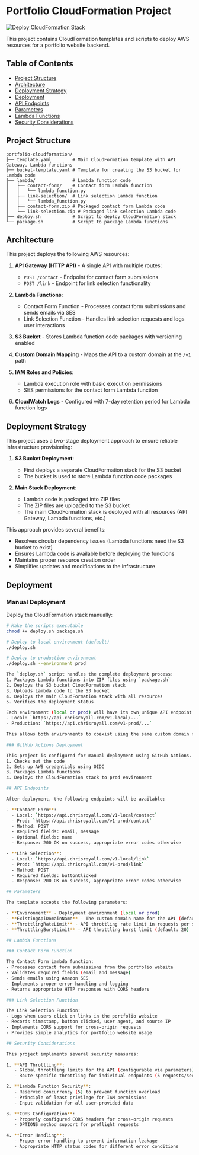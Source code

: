 # Portfolio CloudFormation Project

[![Deploy CloudFormation Stack](https://github.com/chris-royall/portfolio-cloudformation/actions/workflows/deploy.yml/badge.svg)](https://github.com/chris-royall/portfolio-cloudformation/actions/workflows/deploy.yml)

This project contains CloudFormation templates and scripts to deploy AWS resources for a portfolio website backend.

## Table of Contents
- [Project Structure](#project-structure)
- [Architecture](#architecture)
- [Deployment Strategy](#deployment-strategy)
- [Deployment](#deployment)
- [API Endpoints](#api-endpoints)
- [Parameters](#parameters)
- [Lambda Functions](#lambda-functions)
- [Security Considerations](#security-considerations)

## Project Structure

```
portfolio-cloudformation/
├── template.yaml        # Main CloudFormation template with API Gateway, Lambda functions
├── bucket-template.yaml # Template for creating the S3 bucket for Lambda code
├── lambda/              # Lambda function code
│   ├── contact-form/    # Contact form Lambda function
│   │   └── lambda_function.py
│   ├── link-selection/  # Link selection Lambda function
│   │   └── lambda_function.py
│   ├── contact-form.zip # Packaged contact form Lambda code
│   └── link-selection.zip # Packaged link selection Lambda code
├── deploy.sh            # Script to deploy CloudFormation stack
└── package.sh           # Script to package Lambda functions
```

## Architecture

This project deploys the following AWS resources:

1. **API Gateway (HTTP API)** - A single API with multiple routes:
   - `POST /contact` - Endpoint for contact form submissions
   - `POST /link` - Endpoint for link selection functionality

2. **Lambda Functions**:
   - Contact Form Function - Processes contact form submissions and sends emails via SES
   - Link Selection Function - Handles link selection requests and logs user interactions

3. **S3 Bucket** - Stores Lambda function code packages with versioning enabled

4. **Custom Domain Mapping** - Maps the API to a custom domain at the `/v1` path

5. **IAM Roles and Policies**:
   - Lambda execution role with basic execution permissions
   - SES permissions for the contact form Lambda function

6. **CloudWatch Logs** - Configured with 7-day retention period for Lambda function logs

## Deployment Strategy

This project uses a two-stage deployment approach to ensure reliable infrastructure provisioning:

1. **S3 Bucket Deployment**:
   - First deploys a separate CloudFormation stack for the S3 bucket
   - The bucket is used to store Lambda function code packages

2. **Main Stack Deployment**:
   - Lambda code is packaged into ZIP files
   - The ZIP files are uploaded to the S3 bucket
   - The main CloudFormation stack is deployed with all resources (API Gateway, Lambda functions, etc.)

This approach provides several benefits:
- Resolves circular dependency issues (Lambda functions need the S3 bucket to exist)
- Ensures Lambda code is available before deploying the functions
- Maintains proper resource creation order
- Simplifies updates and modifications to the infrastructure

## Deployment

### Manual Deployment

Deploy the CloudFormation stack manually:
```bash
# Make the scripts executable
chmod +x deploy.sh package.sh

# Deploy to local environment (default)
./deploy.sh

# Deploy to production environment
./deploy.sh --environment prod

The `deploy.sh` script handles the complete deployment process:
1. Packages Lambda functions into ZIP files using `package.sh`
2. Deploys the S3 bucket CloudFormation stack
3. Uploads Lambda code to the S3 bucket
4. Deploys the main CloudFormation stack with all resources
5. Verifies the deployment status

Each environment (local or prod) will have its own unique API endpoint:
- Local: `https://api.chrisroyall.com/v1-local/...`
- Production: `https://api.chrisroyall.com/v1-prod/...`

This allows both environments to coexist using the same custom domain name.

### GitHub Actions Deployment

This project is configured for manual deployment using GitHub Actions. The workflow:
1. Checks out the code
2. Sets up AWS credentials using OIDC
3. Packages Lambda functions
4. Deploys the CloudFormation stack to prod environment

## API Endpoints

After deployment, the following endpoints will be available:

- **Contact Form**:
  - Local: `https://api.chrisroyall.com/v1-local/contact`
  - Prod: `https://api.chrisroyall.com/v1-prod/contact`
  - Method: POST
  - Required fields: email, message
  - Optional fields: name
  - Response: 200 OK on success, appropriate error codes otherwise

- **Link Selection**:
  - Local: `https://api.chrisroyall.com/v1-local/link`
  - Prod: `https://api.chrisroyall.com/v1-prod/link`
  - Method: POST
  - Required fields: buttonClicked
  - Response: 200 OK on success, appropriate error codes otherwise

## Parameters

The template accepts the following parameters:

- **Environment** - Deployment environment (local or prod)
- **ExistingApiDomainName** - The custom domain name for the API (default: api.chrisroyall.com)
- **ThrottlingRateLimit** - API throttling rate limit in requests per second (default: 10)
- **ThrottlingBurstLimit** - API throttling burst limit (default: 20)

## Lambda Functions

### Contact Form Function

The Contact Form Lambda function:
- Processes contact form submissions from the portfolio website
- Validates required fields (email and message)
- Sends emails using Amazon SES
- Implements proper error handling and logging
- Returns appropriate HTTP responses with CORS headers

### Link Selection Function

The Link Selection Function:
- Logs when users click on links in the portfolio website
- Records timestamp, button clicked, user agent, and source IP
- Implements CORS support for cross-origin requests
- Provides simple analytics for portfolio website usage

## Security Considerations

This project implements several security measures:

1. **API Throttling**:
   - Global throttling limits for the API (configurable via parameters)
   - Route-specific throttling for individual endpoints (5 requests/second)

2. **Lambda Function Security**:
   - Reserved concurrency (5) to prevent function overload
   - Principle of least privilege for IAM permissions
   - Input validation for all user-provided data

3. **CORS Configuration**:
   - Properly configured CORS headers for cross-origin requests
   - OPTIONS method support for preflight requests

4. **Error Handling**:
   - Proper error handling to prevent information leakage
   - Appropriate HTTP status codes for different error conditions
